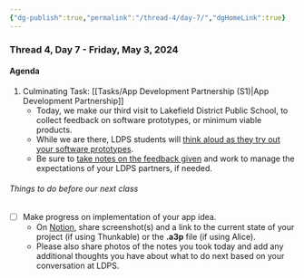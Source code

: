 ```yaml
---
{"dg-publish":true,"permalink":"/thread-4/day-7/","dgHomeLink":true}
---
```


### Thread 4, Day 7 - Friday, May 3, 2024
#### Agenda
1. Culminating Task: [[Tasks/App Development Partnership (S1)\|App Development Partnership]]
	- Today, we make our third visit to Lakefield District Public School, to collect feedback on software prototypes, or minimum viable products.
	- While we are there, LDPS students will [think aloud as they try out your software prototypes](https://www.youtube.com/embed/0YL0xoSmyZI). 
	- Be sure to [take notes on the feedback given](https://www.russellgordon.ca/lcs/2023-24/icd2o/ICD2O_-_App_Development_Partnership_%E2%80%93_Visit_3.pdf) and work to manage the expectations of your LDPS partners, if needed.

		
###### Things to do before our next class
- [ ] Make progress on implementation of your app idea.
	- On [Notion](https://notion.so), share screenshot(s) and a link to the current state of your project (if using Thunkable) or the **.a3p** file (if using Alice).
	- Please also share photos of the notes you took today and add any additional thoughts you have about what to do next based on your conversation at LDPS.
